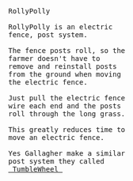 <pre>
RollyPolly

RollyPolly is an electric
fence, post system.

The fence posts roll, so the
farmer doesn't have to 
remove and reinstall posts
from the ground when moving
the electric fence.

Just pull the electric fence
wire each end and the posts 
roll through the long grass.

This greatly reduces time to
move an electric fence.

Yes Gallagher make a similar 
post system they called
<a href="https://store.am.gallagher.com/am/au/en_AU/animal-management/electric-fencing/portable-fencing/posts---pigtails-and-tread-ins/tumble-wheel/p/G63800"
> TumbleWheel </a>








</pre>
